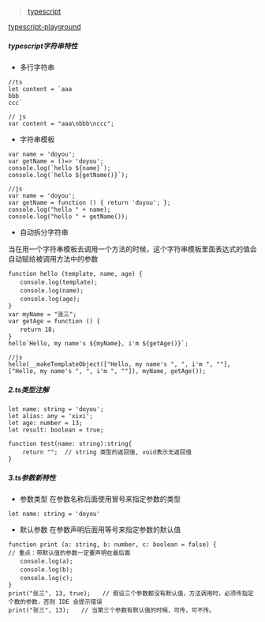 > [typescript](http://www.typescriptlang.org/)

[typescript-playground](http://www.typescriptlang.org/play/index.html)

##### typescript字符串特性
- 多行字符串

```
//ts
let content = `aaa
bbb
ccc`

// js
var content = "aaa\nbbb\nccc";
```

- 字符串模板

```
var name = 'doyou';
var getName = ()=> 'doyou';
console.log(`hello ${name}`);
console.log(`hello ${getName()}`);

//js
var name = 'doyou';
var getName = function () { return 'doyou'; };
console.log("hello " + name);
console.log("hello " + getName());

```
- 自动拆分字符串

当在用一个字符串模板去调用一个方法的时候，这个字符串模板里面表达式的值会自动赋给被调用方法中的参数
```
function hello (template, name, age) {
　　console.log(template);
　　console.log(name);
　　console.log(age);
}
var myName = "张三";
var getAge = function () {
　　return 18;
}
hello`Hello, my name's ${myName}, i'm ${getAge()}`;

//js
hello(__makeTemplateObject(["Hello, my name's ", ", i'm ", ""], ["Hello, my name's ", ", i'm ", ""]), myName, getAge());
```

##### 2.ts类型注解

```
let name: string = 'doyou';
let alias: any = 'xixi';
let age: number = 13;
let result: boolean = true;

function test(name: string):string{
    return "";  // string 类型的返回值, void表示无返回值
}
```
##### 3.ts参数新特性
- 参数类型
    在参数名称后面使用冒号来指定参数的类型
```
let name: string = 'doyou'
```

- 默认参数
    在参数声明后面用等号来指定参数的默认值

```
function print (a: string, b: number, c: boolean = false) {
// 重点：带默认值的参数一定要声明在最后面
　　console.log(a);
　　console.log(b);
　　console.log(c);
}
print("张三", 13, true);　　// 假设三个参数都没有默认值，方法调用时，必须传指定个数的参数，否则 IDE 会提示错误
print("张三", 13);　　// 当第三个参数有默认值的时候，可传，可不传。
```
